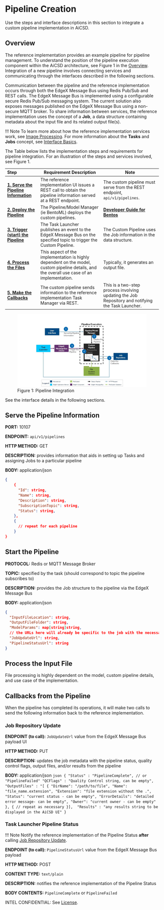 # Pipeline Creation

Use the steps and interface descriptions in this section to integrate a custom pipeline implementation in AiCSD.

## Overview
The reference implementation provides an example pipeline for pipeline management. To understand the position of the pipeline execution component within the AiCSD architecture, see Figure 1 in the [Overview](../index.md). Integration of a new pipeline involves connecting services and communicating through the interfaces described in the following sections. 

Communication between the pipeline and the reference implementation occurs through both the EdgeX Message Bus using Redis Pub/Sub and REST calls.
The EdgeX Message Bus is implemented using a configurable secure Redis Pub/Sub messaging system. 
The current solution also exposes messages published on the EdgeX Message Bus using a non-secure MQTT broker.
To share information between services, the reference implementation uses the concept of a **Job**, a data structure containing metadata about the input file and its related output file(s). 

!!! Note
    To learn more about how the reference implementation services work, see [Image Processing](../services/general-info.md#image-processing).
    For more information about the **Tasks** and **Jobs** concept, see [Interface Basics](../getting-started/ms-web-ui-guide.md#interface-basics).

The Table below lists the implementation steps and requirements for pipeline integration. For an illustration of the steps and services involved, see Figure 1. 


| Step                             | Requirement Description                                                                                                                     | Note  | 
|:--------------------------------------|---------------------------------------------------------------------------------------------------------------------------------------------|----------------------------|
| [**1. Serve the Pipeline Information**](#serve-the-pipeline-information) | The reference implementation UI issues a REST call to obtain the pipeline information served at a REST endpoint.                            | The custom pipeline must serve from the REST endpoint, `api/v1/pipelines`.|
| [**2. Deploy the Pipeline**](../pipelines/bentoml/deploy-bentos.md) | The Pipeline/Model Manager (ie BentoML) deploys the custom pipelines.                                                                                    |  [**Developer Guide for Bentos**](../pipelines/bentoml/developer-guide-bentos.md)|
| [**3. Trigger (start) the Pipeline**](#start-the-pipeline)| The Task Launcher publishes an event to the EdgeX Message Bus on the specified topic to trigger the Custom Pipeline.                         | The Custom Pipeline uses the Job information in the data structure.  |
| [**4. Process the Files**](#process-the-input-file) | This aspect of the implementation is highly dependent on the model, custom pipeline details, and the overall use case of an implementation. | Typically, it generates an output file. |
| [**5. Make the Callbacks**](#callbacks-from-the-pipeline) | The custom pipeline sends information to the reference implementation Task Manager via REST.                                                | This is a two-step process involving updating the Job Repository and notifying the Task Launcher. |

<figure class="figure-image">
<img src="../images/PipelineIntegration.jpg" alt="Figure 1: Pipeline Integration">
<figcaption>Figure 1: Pipeline Integration</figcaption>
</figure>

See the interface details in the following sections.

## Serve the Pipeline Information
 
**PORT:** 10107

**ENDPOINT:** `api/v1/pipelines`

**HTTP METHOD:** GET

**DESCRIPTION:** provides information that aids in setting up Tasks and assigning Jobs to a particular pipeline

**BODY:** application/json

```json
{
    {
      "Id": string,
      "Name": string,
      "Description": string,
      "SubscriptionTopic": string,
      "Status": string,
    },
    {
      // repeat for each pipeline
    }
}
```

## Start the Pipeline

**PROTOCOL:** Redis or MQTT Message Broker

**TOPIC:** specified by the task (should correspond to topic the pipeline subscribes to)

**DESCRIPTION:** provides the Job structure to the pipeline via the EdgeX Message Bus

**BODY:** application/json

```json
{
  "InputFileLocation": string,
  "OutputFileFolder": string,
  "ModelParams": map[string]string,
  // the URLs here will already be specific to the job with the necessary parameters filled in
  "JobUpdateUrl": string,
  "PipelineStatusUrl": string
}
```

## Process the Input File

File processing is highly dependent on the model, custom pipeline details, and use case of the implementation.

## Callbacks from the Pipeline

When the pipeline has completed its operations, it will make two calls to send the following information back to the reference implementation.

### Job Repository Update

**ENDPOINT (to call):** `JobUpdateUrl` value from the EdgeX Message Bus payload UI

**HTTP METHOD:** PUT

**DESCRIPTION:** updates the job metadata with the pipeline status, quality control flags, output files, and/or results from the pipeline

**BODY:** application/json
    ```json
    {
        "Status" : "PipelineComplete", // or "PipelineFailed"
        "QCFlags" : "Quality Control string, can be empty", 
        "OutputFiles" : "[
                          {
                          "DirName": "/path/to/file",
                          "Name": "file_name.extension",
                          "Extension": "file extension without the .",
                          "Status": "current status - can be empty",
                          "ErrorDetails": "detailed error message- can be empty",
                          "Owner": "current owner - can be empty"
                          },
                          {
                          // repeat as necessary
                          }], 
        "Results" : "any results string to be displayed in the AiCSD UI"
    }
    ```

### Task Launcher Pipeline Status

!!! Note
    Notify the reference implementation of the Pipeline Status **after** calling [Job Repository Update](#job-repository-update).

**ENDPOINT (to call):** `PipelineStatusUrl` value from the EdgeX Message Bus payload

**HTTP METHOD:** POST

**CONTENT TYPE:** `text/plain`

**DESCRIPTION:** notifies the reference implementation of the Pipeline Status

**BODY CONTENTS:** `PipelineComplete` or `PipelineFailed`

INTEL CONFIDENTIAL: See [License](../LICENSE.md).
